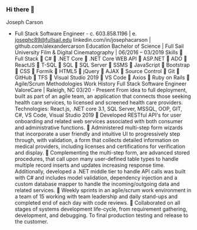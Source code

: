 ### Hi there 👋

Joseph Carson
- Full Stack Software Engineer -
c. 603.858.1196 | e. josephc89@fullsail.edu
linkedin.com/in/josephacarson | github.com/alexandercarson
 Education
Bachelor of Science | Full Sail University
Film & Digital Cinematography | 06/2016 – 03/2019
 Skills
 Full Stack
 C#
 .NET Core
 .NET Core WEB API
 ASP.NET
 ADO
 ReactJS
 T-SQL
 SQL
 SQL Server
 SSMS
 JavaScript
 Bootstrap
 CSS
 Formik
 HTML5
 jQuery
 AJAX
 Source Control
 Git
 GitHub
 TFS
 Visual Studio 2019
 VS Code
 Axios
 Ruby on Rails
 Agile/Scrum
Methodologies
Work History
Full Stack Software Engineer
ValoreCare | Raleigh, NC 03/20 - Present
From idea to full deployment, built as part of an agile team, an application that connects those
seeking health care services, to licensed and screened health care providers.
Technologies: React.js, .NET core 3.1, SQL Server, MSSQL, OOP, GIT, C#, VS Code, Visual Studio 2019
 Developed RESTful API's for user onboarding and related web services associated with
both consumer and administrative functions.
 Administered multi-step form wizards that incorporate a user friendly and intuitive UI to
progressively step through, with validation, a form that collects detailed information on
medical providers, including licenses and certifications for verification and display.
 Complementing the multi-step form, are advanced stored procedures, that call upon many
user-defined table types to handle multiple record inserts and updates increasing response
time. Additionally, developed a .NET middle tier to handle API calls was built with C# and
includes model validation, dependency injection and a custom database mapper to handle
the incoming/outgoing data and related services.
 Weekly sprints in an agile/scrum work environment in a team of 15 working with team
leadership and daily stand-ups and completed end of each day with code reviews.
 Collaborated on all stages of systems development life-cycle, from requirement gathering,
development, and debugging. To final production testing and release to the customer.

<!--
**alexandercarson/alexandercarson** is a ✨ _special_ ✨ repository because its `README.md` (this file) appears on your GitHub profile.

Here are some ideas to get you started:

- 🔭 I’m currently working on ...
- 🌱 I’m currently learning ...
- 👯 I’m looking to collaborate on ...
- 🤔 I’m looking for help with ...
- 💬 Ask me about ...
- 📫 How to reach me: ...
- 😄 Pronouns: ...
- ⚡ Fun fact: ...
-->
